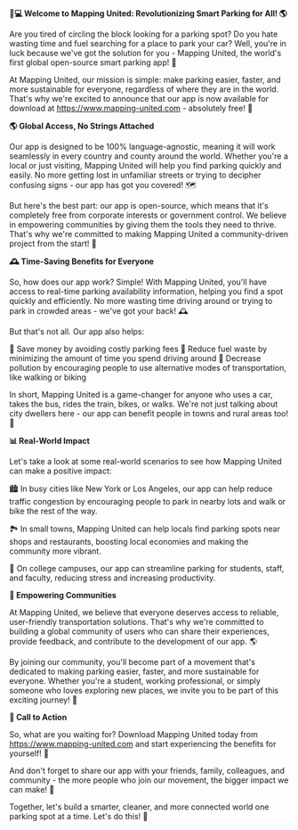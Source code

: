 **🚗💻 Welcome to Mapping United: Revolutionizing Smart Parking for All! 🌎**

Are you tired of circling the block looking for a parking spot? Do you hate wasting time and fuel searching for a place to park your car? Well, you're in luck because we've got the solution for you - Mapping United, the world's first global open-source smart parking app! 🚀

At Mapping United, our mission is simple: make parking easier, faster, and more sustainable for everyone, regardless of where they are in the world. That's why we're excited to announce that our app is now available for download at https://www.mapping-united.com - absolutely free! 🎉

**🌎 Global Access, No Strings Attached**

Our app is designed to be 100% language-agnostic, meaning it will work seamlessly in every country and county around the world. Whether you're a local or just visiting, Mapping United will help you find parking quickly and easily. No more getting lost in unfamiliar streets or trying to decipher confusing signs - our app has got you covered! 🗺️

But here's the best part: our app is open-source, which means that it's completely free from corporate interests or government control. We believe in empowering communities by giving them the tools they need to thrive. That's why we're committed to making Mapping United a community-driven project from the start! 🌟

**🕰️ Time-Saving Benefits for Everyone**

So, how does our app work? Simple! With Mapping United, you'll have access to real-time parking availability information, helping you find a spot quickly and efficiently. No more wasting time driving around or trying to park in crowded areas - we've got your back! 🕰️

But that's not all. Our app also helps:

🚗 Save money by avoiding costly parking fees
💪 Reduce fuel waste by minimizing the amount of time you spend driving around
🌿 Decrease pollution by encouraging people to use alternative modes of transportation, like walking or biking

In short, Mapping United is a game-changer for anyone who uses a car, takes the bus, rides the train, bikes, or walks. We're not just talking about city dwellers here - our app can benefit people in towns and rural areas too! 🌄

**📊 Real-World Impact**

Let's take a look at some real-world scenarios to see how Mapping United can make a positive impact:

🏙️ In busy cities like New York or Los Angeles, our app can help reduce traffic congestion by encouraging people to park in nearby lots and walk or bike the rest of the way.

🏞️ In small towns, Mapping United can help locals find parking spots near shops and restaurants, boosting local economies and making the community more vibrant.

🚂 On college campuses, our app can streamline parking for students, staff, and faculty, reducing stress and increasing productivity.

**💪 Empowering Communities**

At Mapping United, we believe that everyone deserves access to reliable, user-friendly transportation solutions. That's why we're committed to building a global community of users who can share their experiences, provide feedback, and contribute to the development of our app. 🌎

By joining our community, you'll become part of a movement that's dedicated to making parking easier, faster, and more sustainable for everyone. Whether you're a student, working professional, or simply someone who loves exploring new places, we invite you to be part of this exciting journey! 🚀

**📲 Call to Action**

So, what are you waiting for? Download Mapping United today from https://www.mapping-united.com and start experiencing the benefits for yourself! 🎉

And don't forget to share our app with your friends, family, colleagues, and community - the more people who join our movement, the bigger impact we can make! 💪

Together, let's build a smarter, cleaner, and more connected world one parking spot at a time. Let's do this! 🚀